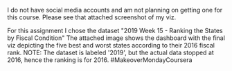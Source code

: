 I do not have social media accounts and am not planning on getting one for this course.
Please see that attached screenshot of my viz.

For this assignment I chose the dataset "2019 Week 15 - Ranking the States by Fiscal Condition"
The attached image shows the dashboard with the final viz depicting the five best and worst states according to their 2016 fiscal rank.
NOTE: The dataset is labeled '2019', but the actual data stopped at 2016, hence the ranking is for 2016.
#MakeoverMondayCoursera
